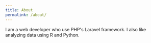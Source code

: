 ```yaml
---
title: About
permalink: /about/
---
```


I am a web developer who use PHP's Laravel framework. I also like analyzing data using R and Python.
